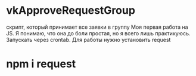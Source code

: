 # vkApproveRequestGroup
скрипт, который принимает все заявки в группу
Моя первая работа на JS. Я понимаю, что она до боли простая, но я всего лишь практикуюсь.
Запускать через crontab.
Для работы нужно установить request
# npm i request
